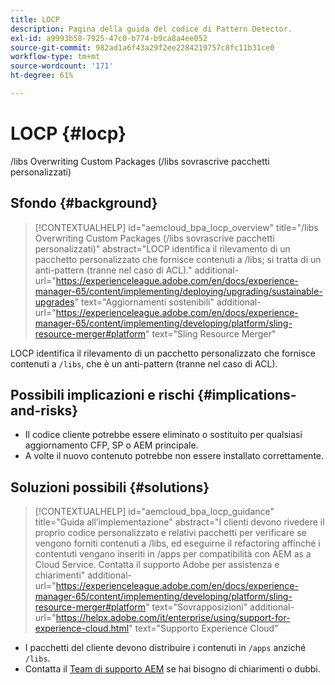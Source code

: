 ```yaml
---
title: LOCP
description: Pagina della guida del codice di Pattern Detector.
exl-id: a9993b58-7925-47c0-b774-b9ca8a4ee052
source-git-commit: 982ad1a6f43a29f2ee2284219757c8fc11b31ce0
workflow-type: tm+mt
source-wordcount: '171'
ht-degree: 61%

---
```


# LOCP {#locp}

/libs Overwriting Custom Packages (/libs sovrascrive pacchetti personalizzati)

## Sfondo {#background}

>[!CONTEXTUALHELP]
>id="aemcloud_bpa_locp_overview"
>title="/libs Overwriting Custom Packages (/libs sovrascrive pacchetti personalizzati)"
>abstract="LOCP identifica il rilevamento di un pacchetto personalizzato che fornisce contenuti a /libs; si tratta di un anti-pattern (tranne nel caso di ACL)."
>additional-url="https://experienceleague.adobe.com/en/docs/experience-manager-65/content/implementing/deploying/upgrading/sustainable-upgrades" text="Aggiornamenti sostenibili"
>additional-url="https://experienceleague.adobe.com/en/docs/experience-manager-65/content/implementing/developing/platform/sling-resource-merger#platform" text="Sling Resource Merger"

LOCP identifica il rilevamento di un pacchetto personalizzato che fornisce contenuti a `/libs`, che è un anti-pattern (tranne nel caso di ACL).

## Possibili implicazioni e rischi {#implications-and-risks}

* Il codice cliente potrebbe essere eliminato o sostituito per qualsiasi aggiornamento CFP, SP o AEM principale.
* A volte il nuovo contenuto potrebbe non essere installato correttamente.

## Soluzioni possibili {#solutions}

>[!CONTEXTUALHELP]
>id="aemcloud_bpa_locp_guidance"
>title="Guida all’implementazione"
>abstract="I clienti devono rivedere il proprio codice personalizzato e relativi pacchetti per verificare se vengono forniti contenuti a /libs, ed eseguirne il refactoring affinché i contentuti vengano inseriti in /apps per compatibilità con AEM as a Cloud Service. Contatta il supporto Adobe per assistenza e chiarimenti"
>additional-url="https://experienceleague.adobe.com/en/docs/experience-manager-65/content/implementing/developing/platform/sling-resource-merger#platform" text="Sovrapposizioni"
>additional-url="https://helpx.adobe.com/it/enterprise/using/support-for-experience-cloud.html" text="Supporto Experience Cloud"

* I pacchetti del cliente devono distribuire i contenuti in `/apps` anziché `/libs`.
* Contatta il [Team di supporto AEM](https://helpx.adobe.com/it/enterprise/using/support-for-experience-cloud.html) se hai bisogno di chiarimenti o dubbi.
